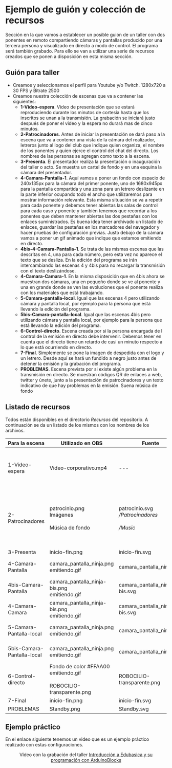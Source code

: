 # Ejemplo de guión y colección de recursos
Sección en la que vamos a establecer un posible guión de un taller con dos ponentes en remoto compartiendo cámaras y pantallas producido por una tercera persona y visualizado en directo a modo de control. El programa será también grabado. Para ello se van a utilizar una serie de recursos creados que se ponen a disposición en esta misma sección.

## Guión para taller
* Creamos y seleccionamos el perfil para Youtube y/o Twitch. 1280x720 a 30 FPS y Bitrate 2500
* Creamos nuestra colección de escenas que va a contener las siguientes:
    * **1-Video-espera**. Video de presentación que se estará reproduciendo durante los minutos de cortesía hasta que los inscritos se unan a la transmisión. La grabación se iniciará justo después de poner el video y la espera no durará mas de cinco minutos.
    * **2-Patrocinadores**. Antes de iniciar la presentación se dará paso a la escena que va a contener una vista de la cámara del realizador, letreros junto al logo del club que indique quien organiza, el nombre de los ponentes y quien ejerce el control del chat del directo. Los nombres de las personas se agregan como texto a la escena.
    * **3-Presenta**. El presentador realiza la presentación o inauguración del taller o acto. Se muestra un cartel de fondo y en una esquina la cámara del presentador.
    * **4-Camara-Pantalla-1**. Aquí vamos a poner un fondo con espacio de 240x135px para la cámara del primer ponente, uno de 1680x945px para la pantalla compartida y una zona para un letrero deslizante en la parte inferior ocupando todo el ancho que utilizaremos para mostrar información relevante. Esta misma situación se va a repetir para cada ponente y debemos tener abiertas las salas de control para cada caso y ponente y también tenemos que recordar a los ponentes que deben mantener abiertas las dos pestañas con los enlaces suministrados. Es buena idea tener archivado un listado de enlaces, guardar las pestañas en los marcadores del navegador y hacer pruebas de configuración previas. Justo debajo de la cámara vamos a poner un gif animado que indique que estamos emitiendo en directo.
    * **4bis-4-Camara-Pantalla-1**. Se  trata de las mismas escenas que las descritas en 4, una para cada número, pero esta vez no aparece el texto que se desliza. En la edición del programa se irán intercambiando las escenas 4 y 4bis para no recargar la transmisión con el texto deslizándose.
    * **4-Camara-Camara-1**. En la misma disposición que en 4bis ahora se muestran dos cámaras, una en pequeño donde se ve al ponente y una en grande donde se ven las evoluciones que el ponente realiza con los materiales que está trabajando.
    * **5-Camara-pantalla-local**. Igual que las escenas 4 pero utilizando cámara y pantalla local, por ejemplo para la persona que está llevando la edición del programa.
    * **5bis-Camara-pantalla-local**. Igual que las escenas 4bis pero utilizando cámara y pantalla local, por ejemplo para la persona que está llevando la edición del programa.
    * **6-Control-directo**. Escena creada por si la persona encargada de l control de la emisión en directo debe intervenir. Debemos tener en cuenta que el directo tiene un retardo de casi un minuto respecto a lo que está ocurriendo en directo.
    * **7-Final**. Simplemente se pone la imagen de despedida con el logo y un letrero. Desde aquí se hará un fundido a negro justo antes de detener la emisión y la grabación del programa.
    * **PROBLEMAS**. Escena prevista por si existe algún problema en la transmisión en directo. Se muestran códigos QR de enlaces a web, twitter y únete, junto a la presentación de patrocinadores y un texto indicativo de que hay problemas en la emisión. Suena música de fondo

## Listado de recursos
Todos  están disponibles en el directorio *Recursos* del repositorio. A continuación se da un listado de los mismos con los nombres de los archivos.

<center>

| Para la escena | Utilizado en OBS | Fuente | Detalles |
|---|---|---|---|
| 1-Video-espera | Video-corporativo.mp4 | --- | Color de fondo #FF5500 <br>Texto *Comenzamos en breve*</br> |
| 2-Patrocinadores | patrocinio.png <br>Imágenes</br><br>Música de fondo</br> | patrocinio.svg <br>*/Patrocinadores*</br><br>*/Music* | La galería de imágenes se mostrará en bucle cada 3 segundos con una velocidad de transición de 400 |
| 3-Presenta | inicio-fin.png | inicio-fin.svg | --- |
| 4-Camara-Pantalla | camara_pantalla_ninja.png <br>emitiendo.gif</br> | camara_pantalla_ninja.svg | Se repite para cada ponente |
| 4bis-Camara-Pantalla | camara_pantalla_ninja-bis.png <br>emitiendo.gif</br> | camara_pantalla_ninja-bis.svg | Se repite para cada ponente |
| 4-Camara-Camara | camara_pantalla_ninja-bis.png <br>emitiendo.gif</br> | camara_pantalla_ninja-bis.svg | Se repite para cada ponente |
| 5-Camara-Pantalla-local | camara_pantalla_ninja.png <br>emitiendo.gif</br> | camara_pantalla_ninja.svg | Se repite para cada ponente |
| 5bis-Camara-Pantalla-local | camara_pantalla_ninja.png <br>emitiendo.gif</br> | camara_pantalla_ninja.svg | Se repite para cada ponente |
| 6-Control-directo | Fondo de color #FFAA00 <br>emitiendo.gif</br> <br>ROBOCILIO-transparente.png</br> | ROBOCILIO-transparente.png | --- |
| 7-Final | inicio-fin.png | inicio-fin.svg | --- |
| PROBLEMAS | Standby.png | Standby.svg | --- |

</center>

## Ejemplo práctico
En el enlace siguiente tenemos un video que es un ejemplo práctico realizado con estas configuraciones.

<center>

Vídeo con la grabación del taller [Introducción a Edubasica y su programación con ArduinoBlocks]()

</center>
